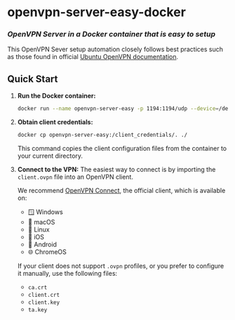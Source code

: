 # openvpn-server-easy-docker
### _OpenVPN Server in a Docker container that is easy to setup_

This OpenVPN Sever setup automation closely follows best practices such as those found in official [Ubuntu OpenVPN documentation](https://documentation.ubuntu.com/server/how-to/security/install-openvpn/).

## Quick Start

1.  **Run the Docker container:**
    ```sh
    docker run --name openvpn-server-easy -p 1194:1194/udp --device=/dev/net/tun --cap-add=NET_ADMIN warfront1osed/openvpn-server-easy:latest
    ```

2.  **Obtain client credentials:**
    ```sh
    docker cp openvpn-server-easy:/client_credentials/. ./
    ```
    This command copies the client configuration files from the container to your current directory.

3.  **Connect to the VPN:**
    The easiest way to connect is by importing the `client.ovpn` file into an OpenVPN client.

    We recommend [OpenVPN Connect](https://openvpn.net/client/), the official client, which is available on:
    *   🪟 Windows
    *   🍏 macOS
    *   🐧 Linux
    *   📱 iOS
    *   🤖 Android
    *   🌐 ChromeOS

    If your client does not support `.ovpn` profiles, or you prefer to configure it manually, use the following files:
    *   `ca.crt`
    *   `client.crt`
    *   `client.key`
    *   `ta.key`